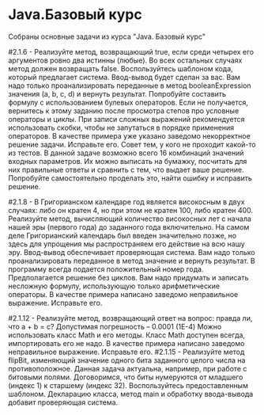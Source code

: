 # Java.Базовый курс
Собраны основные задачи из курса "Java. Базовый курс"

#2.1.6 - Реализуйте метод, возвращающий true, если среди четырех его аргументов ровно два истинны (любые). Во всех остальных случаях метод должен возвращать false.
        Воспользуйтесь шаблоном кода, который предлагает система. Ввод-вывод будет сделан за вас. Вам надо только проанализировать переданные в метод booleanExpression значения (a, b, c, d) и вернуть результат. Попробуйте составить формулу с использованием булевых операторов. Если не получается, вернитесь к этому заданию после просмотра степов про условные операторы и циклы.
        При записи сложных выражений рекомендуется использовать скобки, чтобы не запутаться в порядке применения операторов.
        В качестве примера уже указано заведомо некорректное решение задачи. Исправьте его.
        Совет тем, у кого не проходит какой-то из тестов. В данной задаче возможно всего 16 комбинаций значений входных параметров. Их можно выписать на бумажку, посчитать для них правильные ответы и сравнить с тем, что выдает ваше решение. Попробуйте самостоятельно проделать это, найти ошибку и исправить решение.
        
#2.1.8 - В Григорианском календаре год является високосным в двух случаях: либо он кратен 4, но при этом не кратен 100, либо кратен 400.
         Реализуйте метод, вычисляющий количество високосных лет с начала нашей эры (первого года) до заданного года включительно. На самом деле Григорианский календарь был введен          значительно позже, но здесь для упрощения мы распространяем его действие на всю нашу эру.
         Ввод-вывод обеспечивает проверяющая система. Вам надо только проанализировать переданное в метод значение и вернуть результат. В программу всегда подается положительный            номер года. Предполагается решение без циклов. Вам надо придумать и записать несложную формулу, использующую только арифметические операторы.
         В качестве примера написано заведомо неправильное выражение. Исправьте его.
         
#2.1.12 - Реализуйте метод, возвращающий ответ на вопрос: правда ли, что a + b = c?
          Допустимая погрешность – 0.0001 (1E-4)
          Можно использовать класс Math и его методы. Класс Math доступен всегда, импортировать его не надо.
          В качестве примера написано заведомо неправильное выражение. Исправьте его.
#2.1.15 - Реализуйте метод flipBit, изменяющий значение одного бита заданного целого числа на противоположное. Данная задача актуальна, например, при работе с битовыми полями.
          Договоримся, что биты нумеруются от младшего (индекс 1) к старшему (индекс 32).
          Воспользуйтесь предоставленным шаблоном. Декларацию класса, метод main и обработку ввода-вывода добавит проверяющая система.
